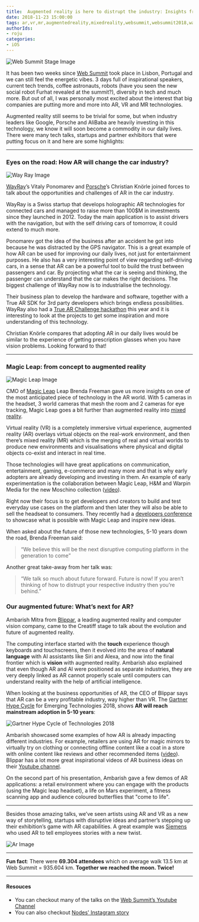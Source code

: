 ```yaml
---
title:  Augmented reality is here to distrupt the industry: Insights from Web Summit 2018
date: 2018-11-23 15:00:00
tags: ar,vr,mr,augmentedreality,mixedreality,websummit,websummit2018,wayray,magicleap,porche
authorIds:
- roju
categories:
- iOS
---
```


![Web Summit Stage Image](https://github.com/nodesagency/blog/blob/feature/ar-web-summit/source/_posts-images/2018-11-23-ar-web-summit/stage.JPG)

It has been two weeks since [Web Summit](https://websummit.com) took place in Lisbon, Portugal and we can still feel the energetic vibes. 3 days full of inspirational speakers, current tech trends, coffee astronauts, robots (have you seen the new social robot Furhat revealed at the summit?), diversity in tech and much more. But out of all, I was personally most excited about the interest that big companies are putting more and more into AR, VR and MR technologies.

Augmented reality still seems to be trivial for some, but when industry leaders like Google,  Porsche and AliBaba are heavily investing in this technology, we know it will soon become a commodity in our daily lives. There were many tech talks, startups and partner exhibitors that were putting focus on it and here are some highlights:

---

### Eyes on the road: How AR will change the car industry?

![Way Ray Image](https://github.com/nodesagency/blog/blob/feature/ar-web-summit/source/_posts-images/2018-11-23-ar-web-summit/wayray.jpg)

[WayRay](https://wayray.com/)’s Vitaly Ponomarev and [Porsche](https://www.porsche.com)’s Christian Knörle joined forces to talk about the opportunities and challenges of AR in the car industry. 

WayRay is a Swiss startup that develops holographic AR technologies for connected cars and managed to raise more than 100$M in investments since they launched in 2012. Today the main application is to assist drivers with the navigation, but with the self driving cars of tomorrow, it could extend to much more.

Ponomarev got the idea of the business after an accident he got into because he was distracted by the GPS navigator. This is a great example of how AR can be used for improving our daily lives, not just for entertainment purposes. He also has a very interesting point of view regarding self-driving cars, in a sense that AR can be a powerful tool to build the trust between passengers and car. By projecting what the car is seeing and thinking, the passenger can understand that the car makes the right decisions. The biggest challenge of WayRay now is to industrialise the technology.

Their business plan to develop the hardware and software, together with a True AR SDK for 3rd party developers which brings endless possibilities. WayRay also had a [True AR Challenge hackathon](https://wayray.com/sdk/challenge) this year and it is interesting to look at the projects to get some inspiration and more understanding of this technology.

Christian Knörle compares that adopting AR in our daily lives would be similar to the experience of getting prescription glasses when you have vision problems. Looking forward to that!

---

### Magic Leap: from concept to augmented reality

![Magic Leap Image](https://github.com/nodesagency/blog/blob/feature/ar-web-summit/source/_posts-images/2018-11-23-ar-web-summit/magic-leap.JPG)

CMO of [Magic Leap](https://www.magicleap.com/) Leap Brenda Freeman gave us more insights on one of the most anticipated piece of technology in the AR world. With 5 cameras in the headset, 3 world cameras that mesh the room and 2 cameras for eye tracking, Magic Leap goes a bit further than augmented reality into [mixed reality](https://en.wikipedia.org/wiki/Mixed_reality).

Virtual reality (VR) is a completely immersive virtual experience, augmented reality (AR) overlays virtual objects on the real-work environment, and then there’s mixed reality (MR) which is the merging of real and virtual worlds to produce new environments and visualisations where physical and digital objects co-exist and interact in real time.

Those technologies will have great applications on communication, entertainment, gaming, e-commerce and many more and that is why early adopters are already developing and investing in them. An example of early experimentation is the collaboration between Magic Leap, H&M and Warpin Media for the new Moschino collection ([video](https://wwd.com/fashion-news/fashion-scoops/hm-creates-augmented-reality-experience-for-moschino-collab-1202891622/)).

Right now their focus is to get developers and creators to build and test everyday use cases on the platform and then later they will also be able to sell the headseat to consumers. They recently had a [developers conference](https://www.magicleap.com/conference) to showcase what is possible with Magic Leap and inspire new ideas.

When asked about the future of those new technologies, 5-10 years down the road, Brenda Freeman said:
>“We believe this will be the next disruptive computing platform in the generation to come”

Another great take-away from her talk was:
>“We talk so much about future forward. Future is now! If you aren’t thinking of how to distrupt your respective industry then you’re behind.”

### Our augmented future: What’s next for AR?

Ambarish Mitra from [Blippar](https://www.blippar.com/), a leading augmented reality and computer vision company, came to the Creatiff stage to talk about the evolution and future of augmented reality.

The computing interface started with the **touch** experience though keyboards and touchscreens, then it evolved into the area of **natural language** with AI assistants like Siri and Alexa, and now into the final frontier which is **vision** with augmented reality. Ambarish also explained that even though AR and AI were positioned as separate industries, they are very deeply linked as AR cannot properly scale until computers can understand reality with the help of artificial intelligence.

When looking at the business opportunities of AR, the CEO of Blippar says that AR can be a very profitable industry, way higher than VR. The [Gartner Hype Cycle](https://www.gartner.com/en/research/methodologies/gartner-hype-cycle) for Emerging Technologies 2018, shows **AR will reach mainstream adoption in 5-10 years**:

![Gartner Hype Cycle of Technologies 2018](https://blogs.gartner.com/smarterwithgartner/files/2018/08/PR_490866_5_Trends_in_the_Emerging_Tech_Hype_Cycle_2018_Hype_Cycle.png)

Ambarish showcased some examples of how AR is already impacting different industries. For example, retailers are using AR for magic mirrors to virtually try on clothing or connecting offline content like a coat in a store with online content like reviews and other recommended items ([video](https://www.youtube.com/watch?v=M_eCrueFGHY)). Blippar has a lot more great inspirational videos of AR business ideas on their [Youtube channel](https://www.youtube.com/user/blippar1/videos).

On the second part of his presentation, Ambarish gave a few demos of AR applications: a retail environment where you can engage with the products (using the Magic leap headset), a life on Mars experiment, a fitness scanning app and audience coloured butterflies that "come to life".

---

Besides those amazing talks, we’ve seen artists using AR and VR as a new way of storytelling, startups with disruptive ideas and partner’s stepping up their exhibition’s game with AR capabilities. A great example was [Siemens](https://www.siemens.com) who used AR to tell employees stories with a new twist.

![Ar Image](https://github.com/nodesagency/blog/blob/feature/ar-web-summit/source/_posts-images/2018-11-23-ar-web-summit/siemens.jpg)

---

**Fun fact**: There were **69.304 attendees** which on average walk 13.5 km at Web Summit = 935.604 km. **Together we reached the moon. Twice!**

---

#### Resouces
* You can checkout many of the talks on the [Web Summit’s Youtube Channel](https://www.youtube.com/channel/UCJtkHqH4Qof97TSx7BzE5IQ)
* You can also checkout [Nodes' Instagram story](https://www.instagram.com/stories/highlights/17990784427005924/)


